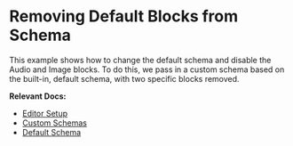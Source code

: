 # Removing Default Blocks from Schema

This example shows how to change the default schema and disable the Audio and Image blocks. To do this, we pass in a custom schema based on the built-in, default schema, with two specific blocks removed.

**Relevant Docs:**

- [Editor Setup](/docs/getting-started/editor-setup)
- [Custom Schemas](/docs/features/custom-schemas)
- [Default Schema](/docs/foundations/schemas)
